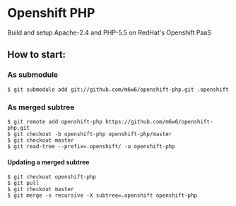 # Openshift PHP

Build and setup Apache-2.4 and PHP-5.5 on RedHat's Openshift PaaS

## How to start:

### As submodule

```
$ git submodule add git://github.com/m6w6/openshift-php.git .openshift
```

### As merged subtree

```
$ git remote add openshift-php https://github.com/m6w6/openshift-php.git
$ git checkout -b openshift-php openshift-php/master
$ git checkout master
$ git read-tree --prefix=.openshift/ -u openshift-php
```

#### Updating a merged subtree

```
$ git checkout openshift-php
$ git pull
$ git checkout master
$ git merge -s recursive -X subtree=.openshift openshift-php
```



